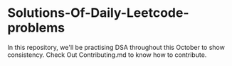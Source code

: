 # Solutions-Of-Daily-Leetcode-problems
In this repository, we'll be practising DSA throughout this October to show consistency.
Check Out Contributing.md to know how to contribute.
